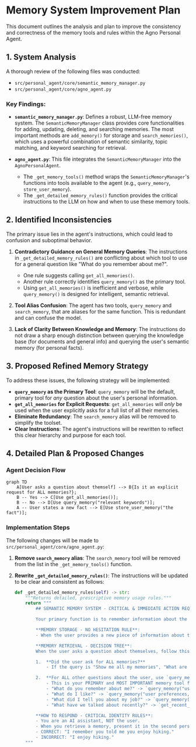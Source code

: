 # Memory System Improvement Plan

This document outlines the analysis and plan to improve the consistency and correctness of the memory tools and rules within the Agno Personal Agent.

## 1. System Analysis

A thorough review of the following files was conducted:
- `src/personal_agent/core/semantic_memory_manager.py`
- `src/personal_agent/core/agno_agent.py`

### Key Findings:

*   **`semantic_memory_manager.py`**: Defines a robust, LLM-free memory system. The `SemanticMemoryManager` class provides core functionalities for adding, updating, deleting, and searching memories. The most important methods are `add_memory()` for storage and `search_memories()`, which uses a powerful combination of semantic similarity, topic matching, and keyword searching for retrieval.

*   **`agno_agent.py`**: This file integrates the `SemanticMemoryManager` into the `AgnoPersonalAgent`.
    *   The `_get_memory_tools()` method wraps the `SemanticMemoryManager`'s functions into tools available to the agent (e.g., `query_memory`, `store_user_memory`).
    *   The `_get_detailed_memory_rules()` function provides the critical instructions to the LLM on how and when to use these memory tools.

## 2. Identified Inconsistencies

The primary issue lies in the agent's instructions, which could lead to confusion and suboptimal behavior.

1.  **Contradictory Guidance on General Memory Queries**: The instructions in `_get_detailed_memory_rules()` are conflicting about which tool to use for a general question like "What do you remember about me?".
    *   One rule suggests calling `get_all_memories()`.
    *   Another rule correctly identifies `query_memory()` as the primary tool.
    *   Using `get_all_memories()` is inefficient and verbose, while `query_memory()` is designed for intelligent, semantic retrieval.

2.  **Tool Alias Confusion**: The agent has two tools, `query_memory` and `search_memory`, that are aliases for the same function. This is redundant and can confuse the model.

3.  **Lack of Clarity Between Knowledge and Memory**: The instructions do not draw a sharp enough distinction between querying the knowledge base (for documents and general info) and querying the user's semantic memory (for personal facts).

## 3. Proposed Refined Memory Strategy

To address these issues, the following strategy will be implemented:

*   **`query_memory` as the Primary Tool**: `query_memory` will be the default, primary tool for *any* question about the user's personal information.
*   **`get_all_memories` for Explicit Requests**: `get_all_memories` will *only* be used when the user explicitly asks for a full list of all their memories.
*   **Eliminate Redundancy**: The `search_memory` alias will be removed to simplify the toolset.
*   **Clear Instructions**: The agent's instructions will be rewritten to reflect this clear hierarchy and purpose for each tool.

## 4. Detailed Plan & Proposed Changes

### Agent Decision Flow

```mermaid
graph TD
    A[User asks a question about themself] --> B{Is it an explicit request for ALL memories?};
    B -- Yes --> C[Use get_all_memories()];
    B -- No --> D[Use query_memory("relevant keywords")];
    A -- User states a new fact --> E[Use store_user_memory("the fact")];
```

### Implementation Steps

The following changes will be made to `src/personal_agent/core/agno_agent.py`:

1.  **Remove `search_memory` alias**: The `search_memory` tool will be removed from the list in the `_get_memory_tools()` function.

2.  **Rewrite `_get_detailed_memory_rules()`**: The instructions will be updated to be clear and consistent as follows:

    ```python
    def _get_detailed_memory_rules(self) -> str:
        """Returns detailed, prescriptive memory usage rules."""
        return """
            ## SEMANTIC MEMORY SYSTEM - CRITICAL & IMMEDIATE ACTION REQUIRED - YOUR MAIN ROLE!

            Your primary function is to remember information about the user. You must use your memory tools immediately and correctly.

            **MEMORY STORAGE - NO HESITATION RULE**:
            - When the user provides a new piece of information about themselves or tells you to remember something, IMMEDIATELY call `store_user_memory(content="the fact to remember")`.

            **MEMORY RETRIEVAL - DECISION TREE**:
            When the user asks a question about themselves, follow this logic:

            1.  **Did the user ask for ALL memories?**
                - If the query is "Show me all my memories", "What are all my memories?", or "List everything you know", IMMEDIATELY call `get_all_memories()`.

            2.  **For ALL other questions about the user, use `query_memory`**.
                - This is your PRIMARY and MOST IMPORTANT memory tool for retrieval.
                - "What do you remember about me?" -> `query_memory("user's personal information, preferences, and facts")`
                - "What do I like?" -> `query_memory("user preferences, likes, and interests")`
                - "What did I tell you about my job?" -> `query_memory("user's job and career")`
                - "What have we talked about recently?" -> `get_recent_memories()` is best for this specific case.

            **HOW TO RESPOND - CRITICAL IDENTITY RULES**:
            - You are an AI assistant, NOT the user.
            - When you retrieve a memory, present it in the second person.
            - CORRECT: "I remember you told me you enjoy hiking."
            - INCORRECT: "I enjoy hiking."
        """